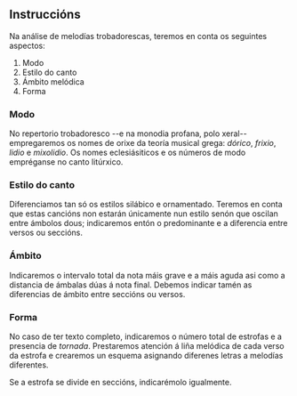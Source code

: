  

## Instruccións

Na análise de melodías trobadorescas, teremos en conta os seguintes aspectos:

1. Modo
2. Estilo do canto
3. Ámbito melódica
4. Forma

### Modo

No repertorio trobadoresco --e na monodia profana, polo xeral-- empregaremos os nomes de orixe da teoría musical grega: *dórico*, *frixio*, *lidio* e *mixolidio*. Os nomes eclesiásiticos e os números de modo empréganse no canto litúrxico.

### Estilo do canto

Diferenciamos tan só os estilos silábico e ornamentado. Teremos en conta que estas cancións non estarán únicamente nun estilo senón que oscilan entre ámbolos dous; indicaremos entón o predominante e a diferencia entre versos ou seccións.

### Ámbito

Indicaremos o intervalo total da nota máis grave e a máis aguda asi como a distancia de ámbalas dúas á nota final. Debemos indicar tamén as diferencias de ámbito entre seccións ou versos.

### Forma

No caso de ter texto completo, indicaremos o número total de estrofas e a presencia de *tornada*. Prestaremos atención á liña melódica de cada verso da estrofa e crearemos un esquema asignando diferenes letras a melodías diferentes.

Se a estrofa se divide en seccións, indicarémolo igualmente.